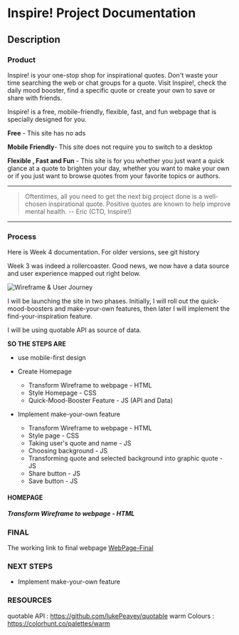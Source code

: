 #  Inspire! Project Documentation 
## Description

### Product

Inspire! is your one-stop shop for inspirational quotes. Don't waste your time searching the web or chat groups for a quote. Visit Inspire!, check the daily mood booster, find a specific quote or create your own to save or share with friends. 

Inspire! is a free, mobile-friendly, flexible, fast, and fun webpage that is specially designed for you. 

**Free** - This site has no ads

**Mobile Friendly**- This site does not require you to switch to a desktop

**Flexible , Fast and Fun** - This site is for you whether you just want a quick glance at a quote to brighten your day, whether you want to make your own or if you just want to browse quotes from your favorite topics or authors. 

---

>  Oftentimes, all you need to get the next big project done is a well-chosen      inspirational quote. 
> Positive quotes are known to help improve mental health. 
> -- Eric (CTO, Inspire!)

---
### Process

Here is Week 4 documentation. For older versions, see git history

Week 3 was indeed a rollercoaster. Good news, we now have a data source and user experience mapped out right below. 

![Wireframe & User Journey](https://eric-asare.github.io/ConnectionsLab/week3/Inspire!/design/userJourney.png)


I will be launching the site in two phases. Initially, I will roll out the quick-mood-boosters and make-your-own features, then later I will implement the find-your-inspiration feature.

I will be using quotable API as source of data. 


**SO THE STEPS ARE**
- use mobile-first design

* Create Homepage 
    * Transform Wireframe to webpage - HTML
    * Style Homepage - CSS
    * Quick-Mood-Booster Feature - JS (API and Data)

* Implement make-your-own feature
    * Transform Wireframe to webpage - HTML
    * Style page - CSS
    * Taking user's quote and name - JS
    * Choosing background - JS
    * Transforming quote and selected background into graphic quote - JS
    * Share button - JS
    * Save button - JS

#### HOMEPAGE
##### Transform Wireframe to webpage - HTML



### FINAL
The working link to final webpage [WebPage-Final](https://eric-asare.github.io/ConnectionsLab/week3/Inspire!/index.html)


### NEXT STEPS
* Implement make-your-own feature


### RESOURCES
quotable API : https://github.com/lukePeavey/quotable 
warm Colours : https://colorhunt.co/palettes/warm
